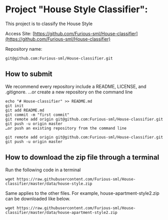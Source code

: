 # Project "House Style Classifier":
This project is to classify the House Style

Access Site:
[https://github.com/Furious-sml/House-classifier](https://github.com/Furious-sml/House-classifier)

Repository name:
```
git@github.com:Furious-sml/House-classifier.git
```


## How to submit

We recommend every repository include a README, LICENSE, and .gitignore.
…or create a new repository on the command line

```
echo "# House-classifier" >> README.md
git init
git add README.md
git commit -m "first commit"
git remote add origin git@github.com:Furious-sml/House-classifier.git
git push -u origin master
…or push an existing repository from the command line

git remote add origin git@github.com:Furious-sml/House-classifier.git
git push -u origin master
```

## How to download the zip file through a terminal

Run the following code in a terminal

```
wget https://raw.githubusercontent.com/Furious-sml/House-classifier/master/data/house-style.zip
```

Same applies to the other files. 
For example, house-apartment-style2.zip can be downloaded like below.
```
wget https://raw.githubusercontent.com/Furious-sml/House-classifier/master/data/house-apartment-style2.zip
```




